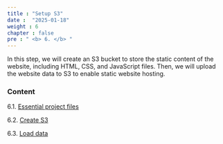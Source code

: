 ```yaml
---
title : "Setup S3"
date :  "2025-01-18" 
weight : 6
chapter : false
pre : " <b> 6. </b> "
---
```


In this step, we will create an S3 bucket to store the static content of the website, including HTML, CSS, and JavaScript files. Then, we will upload the website data to S3 to enable static website hosting.

### Content

6.1. [Essential project files](6.1-EssentialFiles/)

6.2. [Create S3](6.2-CreateS3/)

6.3. [Load data](6.3-LoadData/)